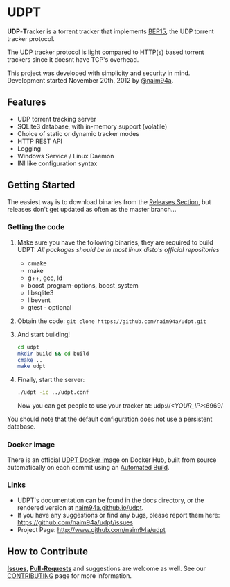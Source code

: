 # UDPT
**UDP**-**T**racker is a torrent tracker that implements [BEP15](http://www.bittorrent.org/beps/bep_0015.html),
the UDP torrent tracker protocol. 

The UDP tracker protocol is light compared to HTTP(s) based torrent 
trackers since  it doesnt have TCP's overhead.

This project was developed with simplicity and security in mind.
Development started November 20th, 2012 by [@naim94a](https://github.com/naim94a).

## Features
* UDP torrent tracking server
* SQLite3 database, with in-memory support (volatile)
* Choice of static or dynamic tracker modes
* HTTP REST API
* Logging
* Windows Service / Linux Daemon
* INI like configuration syntax

## Getting Started
The easiest way is to download binaries from the [Releases Section](https://github.com/naim94a/udpt/releases),
but releases don't get updated as often as the master branch...

### Getting the code
1. Make sure you have the following binaries, they are required to build UDPT: *All packages should be in most linux disto's official repositories*
    * cmake
    * make
    * g++, gcc, ld
    * boost_program-options, boost_system
    * libsqlite3
    * libevent
    * gtest - optional
    
2. Obtain the code: `git clone https://github.com/naim94a/udpt.git`

3. And start building!
    ```sh
    cd udpt
    mkdir build && cd build
    cmake ..
    make udpt
    ```

4. Finally, start the server:
    ```sh
    ./udpt -ic ../udpt.conf
    ```
    Now you can get people to use your tracker at: udp://*<YOUR_IP>*:6969/

You should note that the default configuration does not use a persistent database.

### Docker image
There is an official [UDPT Docker image](https://hub.docker.com/r/naim94a/udpt/) on Docker Hub, built from source automatically on each commit using an [Automated Build](https://docs.docker.com/docker-hub/builds/).

### Links
* UDPT's documentation can be found in the docs directory, or the rendered version at [naim94a.github.io/udpt](https://naim94a.github.io/udpt). 
* If you have any suggestions or find any bugs, please report them here: https://github.com/naim94a/udpt/issues
* Project Page: http://www.github.com/naim94a/udpt

## How to Contribute
[**Issues**](https://github.com/naim94a/udpt/issues), 
[**Pull-Requests**](https://github.com/naim94a/udpt/pulls) 
and suggestions are welcome as well.
See our [CONTRIBUTING](.github/CONTRIBUTING.md) page for more information.
